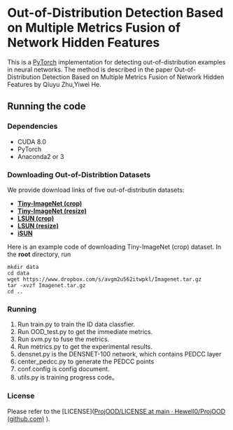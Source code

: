 # Out-of-Distribution Detection Based on Multiple Metrics Fusion of Network Hidden Features 


This is a [PyTorch](http://pytorch.org) implementation for detecting out-of-distribution examples in neural networks. The method is described in the paper Out-of-Distribution Detection Based on Multiple Metrics Fusion of Network Hidden Features  by Qiuyu Zhu,Yiwei He.


## Running the code

### Dependencies

* CUDA 8.0
* PyTorch
* Anaconda2 or 3

### Downloading  Out-of-Distribtion Datasets
We provide download links of five out-of-distributin datasets:

* **[Tiny-ImageNet (crop)](https://www.dropbox.com/s/avgm2u562itwpkl/Imagenet.tar.gz)**
* **[Tiny-ImageNet (resize)](https://www.dropbox.com/s/kp3my3412u5k9rl/Imagenet_resize.tar.gz)**
* **[LSUN (crop)](https://www.dropbox.com/s/fhtsw1m3qxlwj6h/LSUN.tar.gz)**
* **[LSUN (resize)](https://www.dropbox.com/s/moqh2wh8696c3yl/LSUN_resize.tar.gz)**
* **[iSUN](https://www.dropbox.com/s/ssz7qxfqae0cca5/iSUN.tar.gz)**

Here is an example code of downloading Tiny-ImageNet (crop) dataset. In the **root** directory, run

```
mkdir data
cd data
wget https://www.dropbox.com/s/avgm2u562itwpkl/Imagenet.tar.gz
tar -xvzf Imagenet.tar.gz
cd ..
```


### Running

1. Run train.py  to train the ID data classfier.
2. Run OOD_test.py to get the immediate metrics.
3. Run svm.py  to fuse the metrics.
4. Run metrics.py  to get the experimental results.
5. densnet.py is the DENSNET-100 network, which contains PEDCC layer
6. center_pedcc.py to generate the PEDCC points
7. conf.config is config document.
8. utils.py is training progress code。



### License
Please refer to the [LICENSE]([ProjOOD/LICENSE at main · Hewell0/ProjOOD (github.com)](https://github.com/Hewell0/ProjOOD/blob/main/LICENSE) ).